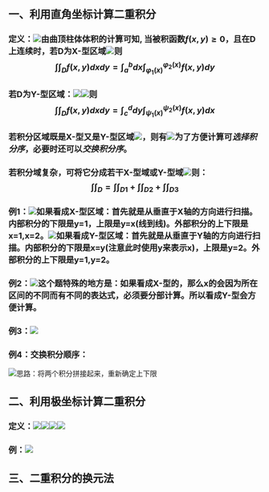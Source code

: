 ## 一、利用直角坐标计算二重积分
### 定义：![](assets/markdown-img-paste-20180426085742369.png)由曲顶柱体体积的计算可知, 当被积函数$f(x,y) \geq 0$，且在D上连续时，若D为X-型区域![](assets/markdown-img-paste-20180426085906445.png)则$$\int\int_Df(x,y)dxdy=\int_{a}^{b}dx\int_{\varphi_1(x)}^{\varphi_2(x)}f(x,y)dy$$
### 若D为Y-型区域：![](assets/markdown-img-paste-20180426090158736.png)![](assets/markdown-img-paste-20180426090132714.png)则$$\int\int_Df(x,y)dxdy=\int_{c}^{d}dy\int_{\psi_1(x)}^{\psi_2(x)}f(x,y)dx$$

### 若积分区域既是X-型又是Y-型区域![](assets/markdown-img-paste-20180426090617740.png)，则有![](assets/markdown-img-paste-20180426090626887.png)为了方便计算可*选择积分序*，必要时还可以*交换积分序*。
### 若积分域复杂，可将它分成若干X-型域或Y-型域![](assets/markdown-img-paste-20180426090757144.png)则：$$\int\int_D=\int\int_{D1}+\int\int_{D2}+\int\int_{D3}$$

### 例1：![](assets/markdown-img-paste-20180426091214414.png)如果看成X-型区域：首先就是从垂直于X轴的方向进行扫描。内部积分的下限是y=1，上限是y=x(线到线)。外部积分的上下限是x=1,x=2。![](assets/markdown-img-paste-20180426091917592.png)如果看成Y-型区域：首先就是从垂直于Y轴的方向进行扫描。内部积分的下限是x=y(注意此时使用y来表示x)，上限是y=2。外部积分的上下限是y=1,y=2。

### 例2：![](assets/markdown-img-paste-20180426092128559.png)这个题特殊的地方是：如果看成X-型的，那么x的会因为所在区间的不同而有不同的表达式，必须要分部计算。所以看成Y-型会方便计算。

### 例3：![](assets/markdown-img-paste-20180426092434103.png)

### 例4：交换积分顺序：
![](assets/markdown-img-paste-20180503201414799.png)思路：将两个积分拼接起来，重新确定上下限
## 二、利用极坐标计算二重积分
### 定义：![](assets/markdown-img-paste-20180430094525537.png)![](assets/markdown-img-paste-20180430094534335.png)![](assets/markdown-img-paste-20180430094541757.png)![](assets/markdown-img-paste-20180430094554103.png)

### 例：![](assets/markdown-img-paste-2018043009461728.png)



## 三、二重积分的换元法
